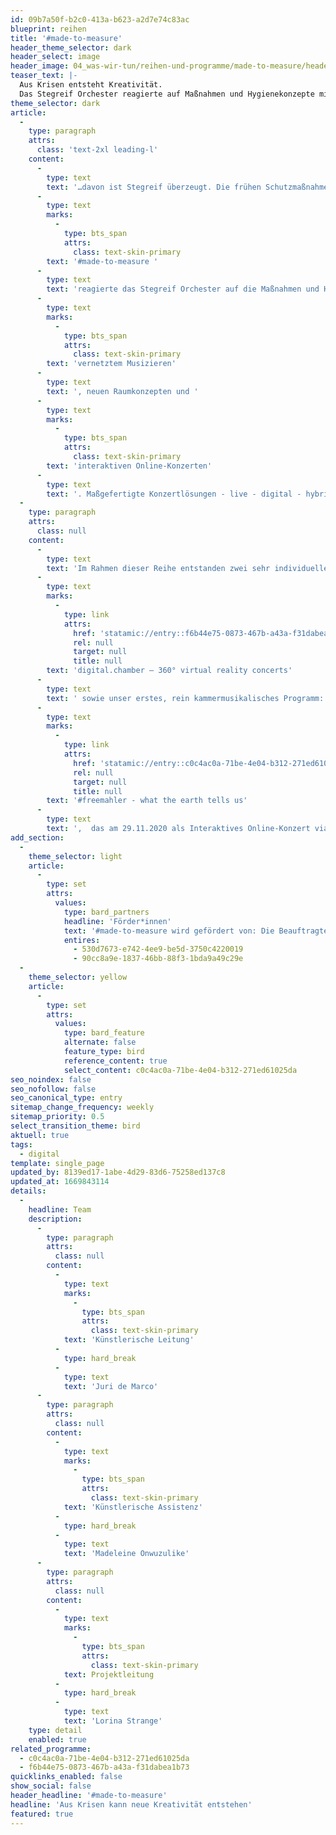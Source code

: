 ```yaml
---
id: 09b7a50f-b2c0-413a-b623-a2d7e74c83ac
blueprint: reihen
title: '#made-to-measure'
header_theme_selector: dark
header_select: image
header_image: 04_was-wir-tun/reihen-und-programme/made-to-measure/header_made-to-measure_(c)-matthias-heuermann-8.jpg
teaser_text: |-
  Aus Krisen entsteht Kreativität.
  Das Stegreif Orchester reagierte auf Maßnahmen und Hygienekonzepte mit innovativem, vernetztem Musizieren, neuen Raumkonzepten und interaktiven Online-Konzerten.
theme_selector: dark
article:
  -
    type: paragraph
    attrs:
      class: 'text-2xl leading-l'
    content:
      -
        type: text
        text: '…davon ist Stegreif überzeugt. Die frühen Schutzmaßnahmen zur Bekämpfung der Coronapandemie stellten dabei die gesamte Kulturbranche vor eine große Herausforderung. Mit der Reihe '
      -
        type: text
        marks:
          -
            type: bts_span
            attrs:
              class: text-skin-primary
        text: '#made-to-measure '
      -
        type: text
        text: 'reagierte das Stegreif Orchester auf die Maßnahmen und Hygienekonzepte mit innovativem, '
      -
        type: text
        marks:
          -
            type: bts_span
            attrs:
              class: text-skin-primary
        text: 'vernetztem Musizieren'
      -
        type: text
        text: ', neuen Raumkonzepten und '
      -
        type: text
        marks:
          -
            type: bts_span
            attrs:
              class: text-skin-primary
        text: 'interaktiven Online-Konzerten'
      -
        type: text
        text: '. Maßgefertigte Konzertlösungen - live - digital - hybrid.'
  -
    type: paragraph
    attrs:
      class: null
    content:
      -
        type: text
        text: 'Im Rahmen dieser Reihe entstanden zwei sehr individuelle Live-Formate am 21.10.2020 im Konzerthaus Dortmund und am 01.11.2020 bei den Kasseler Musiktagen in der Dokumentahalle, im Dezember 2020 die Konzertreihe '
      -
        type: text
        marks:
          -
            type: link
            attrs:
              href: 'statamic://entry::f6b44e75-0873-467b-a43a-f31dabea1b73'
              rel: null
              target: null
              title: null
        text: 'digital.chamber – 360° virtual reality concerts'
      -
        type: text
        text: ' sowie unser erstes, rein kammermusikalisches Programm: '
      -
        type: text
        marks:
          -
            type: link
            attrs:
              href: 'statamic://entry::c0c4ac0a-71be-4e04-b312-271ed61025da'
              rel: null
              target: null
              title: null
        text: '#freemahler - what the earth tells us'
      -
        type: text
        text: ',  das am 29.11.2020 als Interaktives Online-Konzert via Zoom uraufgeführt wurde.'
add_section:
  -
    theme_selector: light
    article:
      -
        type: set
        attrs:
          values:
            type: bard_partners
            headline: 'Förder*innen'
            text: '#made-to-measure wird gefördert von: Die Beauftragte der Regierung für Kultur und Medien.'
            entires:
              - 530d7673-e742-4ee9-be5d-3750c4220019
              - 90cc8a9e-1837-46bb-88f3-1bda9a49c29e
  -
    theme_selector: yellow
    article:
      -
        type: set
        attrs:
          values:
            type: bard_feature
            alternate: false
            feature_type: bird
            reference_content: true
            select_content: c0c4ac0a-71be-4e04-b312-271ed61025da
seo_noindex: false
seo_nofollow: false
seo_canonical_type: entry
sitemap_change_frequency: weekly
sitemap_priority: 0.5
select_transition_theme: bird
aktuell: true
tags:
  - digital
template: single_page
updated_by: 8139ed17-1abe-4d29-83d6-75258ed137c8
updated_at: 1669843114
details:
  -
    headline: Team
    description:
      -
        type: paragraph
        attrs:
          class: null
        content:
          -
            type: text
            marks:
              -
                type: bts_span
                attrs:
                  class: text-skin-primary
            text: 'Künstlerische Leitung'
          -
            type: hard_break
          -
            type: text
            text: 'Juri de Marco'
      -
        type: paragraph
        attrs:
          class: null
        content:
          -
            type: text
            marks:
              -
                type: bts_span
                attrs:
                  class: text-skin-primary
            text: 'Künstlerische Assistenz'
          -
            type: hard_break
          -
            type: text
            text: 'Madeleine Onwuzulike'
      -
        type: paragraph
        attrs:
          class: null
        content:
          -
            type: text
            marks:
              -
                type: bts_span
                attrs:
                  class: text-skin-primary
            text: Projektleitung
          -
            type: hard_break
          -
            type: text
            text: 'Lorina Strange'
    type: detail
    enabled: true
related_programme:
  - c0c4ac0a-71be-4e04-b312-271ed61025da
  - f6b44e75-0873-467b-a43a-f31dabea1b73
quicklinks_enabled: false
show_social: false
header_headline: '#made-to-measure'
headline: 'Aus Krisen kann neue Kreativität entstehen'
featured: true
---
```

